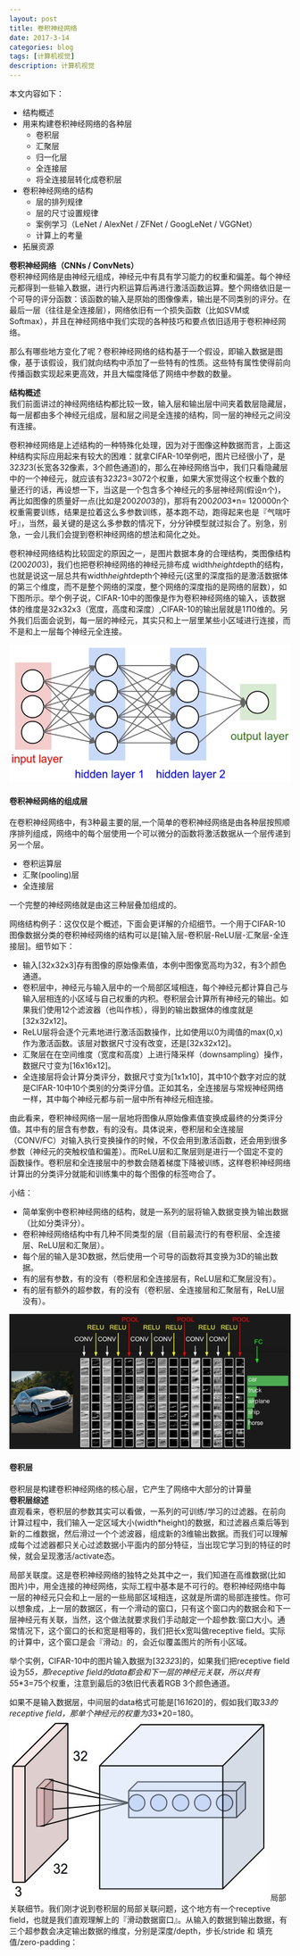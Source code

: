 ```yaml
---
layout: post
title: 卷积神经网络
date: 2017-3-14
categories: blog
tags: [计算机视觉]
description: 计算机视觉
---
```


本文内容如下：  

- 结构概述
- 用来构建卷积神经网络的各种层
  + 卷积层
  + 汇聚层
  + 归一化层
  + 全连接层
  + 将全连接层转化成卷积层
- 卷积神经网络的结构
  + 层的排列规律
  + 层的尺寸设置规律
  + 案例学习（LeNet / AlexNet / ZFNet / GoogLeNet / VGGNet）
  + 计算上的考量
- 拓展资源

**卷积神经网络（CNNs / ConvNets）**        
卷积神经网络是由神经元组成，神经元中有具有学习能力的权重和偏差。每个神经元都得到一些输入数据，进行内积运算后再进行激活函数运算。整个网络依旧是一个可导的评分函数：该函数的输入是原始的图像像素，输出是不同类别的评分。在最后一层（往往是全连接层），网络依旧有一个损失函数（比如SVM或Softmax），并且在神经网络中我们实现的各种技巧和要点依旧适用于卷积神经网络。

那么有哪些地方变化了呢？卷积神经网络的结构基于一个假设，即输入数据是图像，基于该假设，我们就向结构中添加了一些特有的性质。这些特有属性使得前向传播函数实现起来更高效，并且大幅度降低了网络中参数的数量。


**结构概述**        
我们前面讲过的神经网络结构都比较一致，输入层和输出层中间夹着数层隐藏层，每一层都由多个神经元组成，层和层之间是全连接的结构，同一层的神经元之间没有连接。

卷积神经网络是上述结构的一种特殊化处理，因为对于图像这种数据而言，上面这种结构实际应用起来有较大的困难：就拿CIFAR-10举例吧，图片已经很小了，是32*32*3(长宽各32像素，3个颜色通道)的，那么在神经网络当中，我们只看隐藏层中的一个神经元，就应该有32*32*3=3072个权重，如果大家觉得这个权重个数的量还行的话，再设想一下，当这是一个包含多个神经元的多层神经网(假设n个)，再比如图像的质量好一点(比如是200*200*3的)，那将有200*200*3*n= 120000n个权重需要训练，结果是拉着这么多参数训练，基本跑不动，跑得起来也是『气喘吁吁』，当然，最关键的是这么多参数的情况下，分分钟模型就过拟合了。别急，别急，一会儿我们会提到卷积神经网络的想法和简化之处。

卷积神经网络结构比较固定的原因之一，是图片数据本身的合理结构，类图像结构(200*200*3)，我们也把卷积神经网络的神经元排布成 width*height*depth的结构，也就是说这一层总共有width*height*depth个神经元(这里的深度指的是激活数据体的第三个维度，而不是整个网络的深度，整个网络的深度指的是网络的层数），如下图所示。举个例子说，CIFAR-10中的图像是作为卷积神经网络的输入，该数据体的维度是32x32x3（宽度，高度和深度）,CIFAR-10的输出层就是1*1*10维的。另外我们后面会说到，每一层的神经元，其实只和上一层里某些小区域进行连接，而不是和上一层每个神经元全连接。 

![](https://raw.githubusercontent.com/whuhan2013/myImage/master/cs231n/chapter10/p1.jpeg)

#### 卷积神经网络的组成层
在卷积神经网络中，有3种最主要的层,一个简单的卷积神经网络是由各种层按照顺序排列组成，网络中的每个层使用一个可以微分的函数将激活数据从一个层传递到另一个层。

- 卷积运算层
- 汇聚(pooling)层
- 全连接层

一个完整的神经网络就是由这三种层叠加组成的。         

网络结构例子：这仅仅是个概述，下面会更详解的介绍细节。一个用于CIFAR-10图像数据分类的卷积神经网络的结构可以是[输入层-卷积层-ReLU层-汇聚层-全连接层]。细节如下：

- 输入[32x32x3]存有图像的原始像素值，本例中图像宽高均为32，有3个颜色通道。
- 卷积层中，神经元与输入层中的一个局部区域相连，每个神经元都计算自己与输入层相连的小区域与自己权重的内积。卷积层会计算所有神经元的输出。如果我们使用12个滤波器（也叫作核），得到的输出数据体的维度就是[32x32x12]。
- ReLU层将会逐个元素地进行激活函数操作，比如使用以0为阈值的max(0,x)作为激活函数。该层对数据尺寸没有改变，还是[32x32x12]。
- 汇聚层在在空间维度（宽度和高度）上进行降采样（downsampling）操作，数据尺寸变为[16x16x12]。
- 全连接层将会计算分类评分，数据尺寸变为[1x1x10]，其中10个数字对应的就是CIFAR-10中10个类别的分类评分值。正如其名，全连接层与常规神经网络一样，其中每个神经元都与前一层中所有神经元相连接。

由此看来，卷积神经网络一层一层地将图像从原始像素值变换成最终的分类评分值。其中有的层含有参数，有的没有。具体说来，卷积层和全连接层（CONV/FC）对输入执行变换操作的时候，不仅会用到激活函数，还会用到很多参数（神经元的突触权值和偏差）。而ReLU层和汇聚层则是进行一个固定不变的函数操作。卷积层和全连接层中的参数会随着梯度下降被训练，这样卷积神经网络计算出的分类评分就能和训练集中的每个图像的标签吻合了。

小结：

- 简单案例中卷积神经网络的结构，就是一系列的层将输入数据变换为输出数据（比如分类评分）。
- 卷积神经网络结构中有几种不同类型的层（目前最流行的有卷积层、全连接层、ReLU层和汇聚层）。
- 每个层的输入是3D数据，然后使用一个可导的函数将其变换为3D的输出数据。
- 有的层有参数，有的没有（卷积层和全连接层有，ReLU层和汇聚层没有）。
- 有的层有额外的超参数，有的没有（卷积层、全连接层和汇聚层有，ReLU层没有）。

![](https://raw.githubusercontent.com/whuhan2013/myImage/master/cs231n/chapter10/p2.jpg)

#### 卷积层       
卷积层是构建卷积神经网络的核心层，它产生了网络中大部分的计算量         
**卷积层综述**          
直观看来，卷积层的参数其实可以看做，一系列的可训练/学习的过滤器。在前向计算过程中，我们输入一定区域大小(width*height)的数据，和过滤器点乘后等到新的二维数据，然后滑过一个个滤波器，组成新的3维输出数据。而我们可以理解成每个过滤器都只关心过滤数据小平面内的部分特征，当出现它学习到的特征的时候，就会呈现激活/activate态。           

局部关联度。这是卷积神经网络的独特之处其中之一，我们知道在高维数据(比如图片)中，用全连接的神经网络，实际工程中基本是不可行的。卷积神经网络中每一层的神经元只会和上一层的一些局部区域相连，这就是所谓的局部连接性。你可以想象成，上一层的数据区，有一个滑动的窗口，只有这个窗口内的数据会和下一层神经元有关联，当然，这个做法就要求我们手动敲定一个超参数:窗口大小。通常情况下，这个窗口的长和宽是相等的，我们把长x宽叫做receptive field。实际的计算中，这个窗口是会『滑动』的，会近似覆盖图片的所有小区域。

举个实例，CIFAR-10中的图片输入数据为[32*32*3]的，如果我们把receptive field设为5*5，那receptive field的data都会和下一层的神经元关联，所以共有5*5*3=75个权重，注意到最后的3依旧代表着RGB 3个颜色通道。

如果不是输入数据层，中间层的data格式可能是[16*16*20]的，假如我们取3*3的receptive field，那单个神经元的权重为3*3*20=180。
![](https://raw.githubusercontent.com/whuhan2013/myImage/master/cs231n/chapter10/p3.jpeg)
局部关联细节。我们刚才说到卷积层的局部关联问题，这个地方有一个receptive field，也就是我们直观理解上的『滑动数据窗口』。从输入的数据到输出数据，有三个超参数会决定输出数据的维度，分别是深度/depth，步长/stride 和 填充值/zero-padding：


